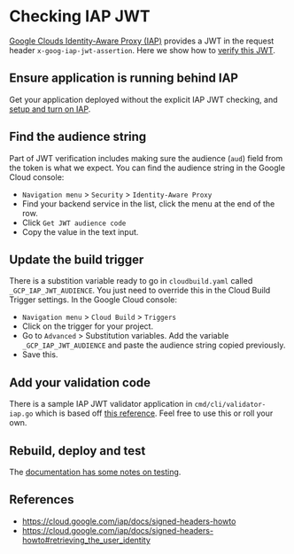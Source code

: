 # Checking IAP JWT

[Google Clouds Identity-Aware Proxy
(IAP)](https://cloud.google.com/iap/docs/concepts-overview) provides a JWT in
the request header `x-goog-iap-jwt-assertion`. Here we show how to [verify this
JWT](https://cloud.google.com/iap/docs/signed-headers-howto).

## Ensure application is running behind IAP

Get your application deployed without the explicit IAP JWT checking, and
[setup and turn on IAP](./iap.md).

## Find the audience string

Part of JWT verification includes making sure the audience (`aud`)
field from the token is what we expect. You can find the audience
string in the Google Cloud console:

- `Navigation menu` &gt; `Security` &gt; `Identity-Aware Proxy`
- Find your backend service in the list, click the menu at the end of the row.
- Click `Get JWT audience code`
- Copy the value in the text input.

## Update the build trigger

There is a substition variable ready to go in `cloudbuild.yaml` called
`_GCP_IAP_JWT_AUDIENCE`. You just need to override this in the Cloud Build
Trigger settings. In the Google Cloud console:

- `Navigation menu` &gt; `Cloud Build` &gt; `Triggers`
- Click on the trigger for your project.
- Go to `Advanced` &gt; Substitution variables. Add the variable
  `_GCP_IAP_JWT_AUDIENCE` and paste the audience string copied previously.
- Save this.

## Add your validation code

There is a sample IAP JWT validator application in `cmd/cli/validator-iap.go`
which is based off [this
reference](https://cloud.google.com/iap/docs/signed-headers-howto#retrieving_the_user_identity).
Feel free to use this or roll your own.

## Rebuild, deploy and test

The [documentation has some notes on
testing](https://cloud.google.com/iap/docs/signed-headers-howto#validation_testing).

## References

- https://cloud.google.com/iap/docs/signed-headers-howto
- https://cloud.google.com/iap/docs/signed-headers-howto#retrieving_the_user_identity
